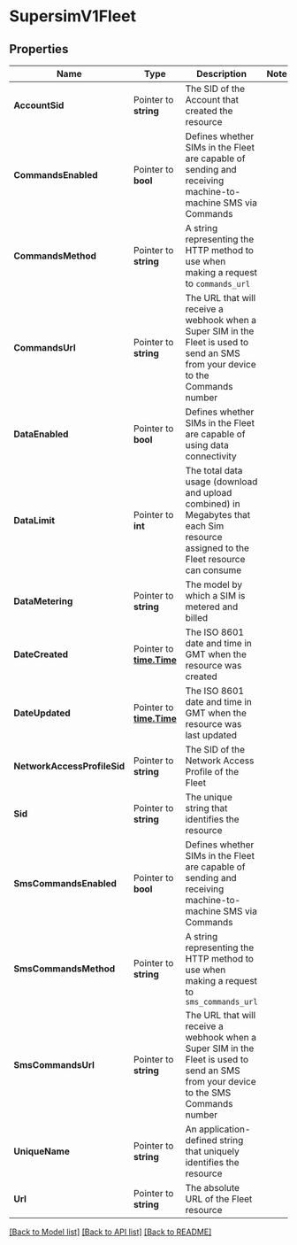 # SupersimV1Fleet

## Properties

Name | Type | Description | Notes
------------ | ------------- | ------------- | -------------
**AccountSid** | Pointer to **string** | The SID of the Account that created the resource |
**CommandsEnabled** | Pointer to **bool** | Defines whether SIMs in the Fleet are capable of sending and receiving machine-to-machine SMS via Commands |
**CommandsMethod** | Pointer to **string** | A string representing the HTTP method to use when making a request to `commands_url` |
**CommandsUrl** | Pointer to **string** | The URL that will receive a webhook when a Super SIM in the Fleet is used to send an SMS from your device to the Commands number |
**DataEnabled** | Pointer to **bool** | Defines whether SIMs in the Fleet are capable of using data connectivity |
**DataLimit** | Pointer to **int** | The total data usage (download and upload combined) in Megabytes that each Sim resource assigned to the Fleet resource can consume |
**DataMetering** | Pointer to **string** | The model by which a SIM is metered and billed |
**DateCreated** | Pointer to [**time.Time**](time.Time.md) | The ISO 8601 date and time in GMT when the resource was created |
**DateUpdated** | Pointer to [**time.Time**](time.Time.md) | The ISO 8601 date and time in GMT when the resource was last updated |
**NetworkAccessProfileSid** | Pointer to **string** | The SID of the Network Access Profile of the Fleet |
**Sid** | Pointer to **string** | The unique string that identifies the resource |
**SmsCommandsEnabled** | Pointer to **bool** | Defines whether SIMs in the Fleet are capable of sending and receiving machine-to-machine SMS via Commands |
**SmsCommandsMethod** | Pointer to **string** | A string representing the HTTP method to use when making a request to `sms_commands_url` |
**SmsCommandsUrl** | Pointer to **string** | The URL that will receive a webhook when a Super SIM in the Fleet is used to send an SMS from your device to the SMS Commands number |
**UniqueName** | Pointer to **string** | An application-defined string that uniquely identifies the resource |
**Url** | Pointer to **string** | The absolute URL of the Fleet resource |

[[Back to Model list]](../README.md#documentation-for-models) [[Back to API list]](../README.md#documentation-for-api-endpoints) [[Back to README]](../README.md)


